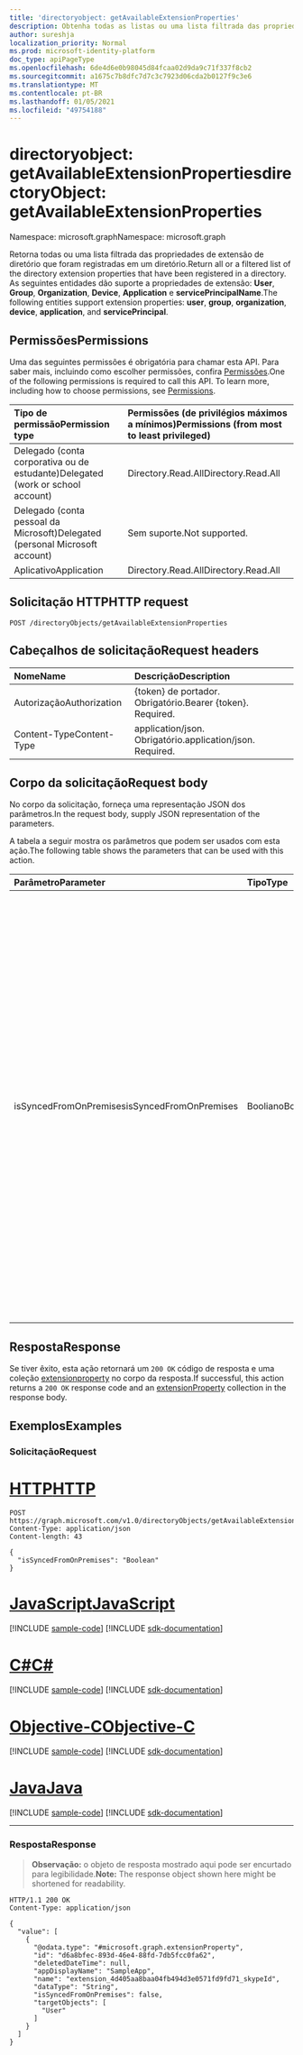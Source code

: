 ```yaml
---
title: 'directoryobject: getAvailableExtensionProperties'
description: Obtenha todas as listas ou uma lista filtrada das propriedades de extensão do diretório que foram registradas em um diretório.
author: sureshja
localization_priority: Normal
ms.prod: microsoft-identity-platform
doc_type: apiPageType
ms.openlocfilehash: 6de4d6e0b98045d84fcaa02d9da9c71f337f8cb2
ms.sourcegitcommit: a1675c7b8dfc7d7c3c7923d06cda2b0127f9c3e6
ms.translationtype: MT
ms.contentlocale: pt-BR
ms.lasthandoff: 01/05/2021
ms.locfileid: "49754188"
---
```

# <a name="directoryobject-getavailableextensionproperties"></a><span data-ttu-id="04138-103">directoryobject: getAvailableExtensionProperties</span><span class="sxs-lookup"><span data-stu-id="04138-103">directoryObject: getAvailableExtensionProperties</span></span>
<span data-ttu-id="04138-104">Namespace: microsoft.graph</span><span class="sxs-lookup"><span data-stu-id="04138-104">Namespace: microsoft.graph</span></span>

<span data-ttu-id="04138-105">Retorna todas ou uma lista filtrada das propriedades de extensão de diretório que foram registradas em um diretório.</span><span class="sxs-lookup"><span data-stu-id="04138-105">Return all or a filtered list of the directory extension properties that have been registered in a directory.</span></span> <span data-ttu-id="04138-106">As seguintes entidades dão suporte a propriedades de extensão: **User**, **Group**, **Organization**, **Device**, **Application** e **servicePrincipalName**.</span><span class="sxs-lookup"><span data-stu-id="04138-106">The following entities support extension properties: **user**, **group**, **organization**, **device**, **application**, and **servicePrincipal**.</span></span>

## <a name="permissions"></a><span data-ttu-id="04138-107">Permissões</span><span class="sxs-lookup"><span data-stu-id="04138-107">Permissions</span></span>
<span data-ttu-id="04138-p102">Uma das seguintes permissões é obrigatória para chamar esta API. Para saber mais, incluindo como escolher permissões, confira [Permissões](/graph/permissions-reference).</span><span class="sxs-lookup"><span data-stu-id="04138-p102">One of the following permissions is required to call this API. To learn more, including how to choose permissions, see [Permissions](/graph/permissions-reference).</span></span>

|<span data-ttu-id="04138-110">Tipo de permissão</span><span class="sxs-lookup"><span data-stu-id="04138-110">Permission type</span></span>|<span data-ttu-id="04138-111">Permissões (de privilégios máximos a mínimos)</span><span class="sxs-lookup"><span data-stu-id="04138-111">Permissions (from most to least privileged)</span></span>|
|:---|:---|
|<span data-ttu-id="04138-112">Delegado (conta corporativa ou de estudante)</span><span class="sxs-lookup"><span data-stu-id="04138-112">Delegated (work or school account)</span></span>| <span data-ttu-id="04138-113">Directory.Read.All</span><span class="sxs-lookup"><span data-stu-id="04138-113">Directory.Read.All</span></span> |
|<span data-ttu-id="04138-114">Delegado (conta pessoal da Microsoft)</span><span class="sxs-lookup"><span data-stu-id="04138-114">Delegated (personal Microsoft account)</span></span>| <span data-ttu-id="04138-115">Sem suporte.</span><span class="sxs-lookup"><span data-stu-id="04138-115">Not supported.</span></span> |
|<span data-ttu-id="04138-116">Aplicativo</span><span class="sxs-lookup"><span data-stu-id="04138-116">Application</span></span>| <span data-ttu-id="04138-117">Directory.Read.All</span><span class="sxs-lookup"><span data-stu-id="04138-117">Directory.Read.All</span></span> |

## <a name="http-request"></a><span data-ttu-id="04138-118">Solicitação HTTP</span><span class="sxs-lookup"><span data-stu-id="04138-118">HTTP request</span></span>

<!-- {
  "blockType": "ignored"
}
-->
``` http
POST /directoryObjects/getAvailableExtensionProperties
```

## <a name="request-headers"></a><span data-ttu-id="04138-119">Cabeçalhos de solicitação</span><span class="sxs-lookup"><span data-stu-id="04138-119">Request headers</span></span>
|<span data-ttu-id="04138-120">Nome</span><span class="sxs-lookup"><span data-stu-id="04138-120">Name</span></span>|<span data-ttu-id="04138-121">Descrição</span><span class="sxs-lookup"><span data-stu-id="04138-121">Description</span></span>|
|:---|:---|
|<span data-ttu-id="04138-122">Autorização</span><span class="sxs-lookup"><span data-stu-id="04138-122">Authorization</span></span>|<span data-ttu-id="04138-p103">{token} de portador. Obrigatório.</span><span class="sxs-lookup"><span data-stu-id="04138-p103">Bearer {token}. Required.</span></span>|
|<span data-ttu-id="04138-125">Content-Type</span><span class="sxs-lookup"><span data-stu-id="04138-125">Content-Type</span></span>|<span data-ttu-id="04138-p104">application/json. Obrigatório.</span><span class="sxs-lookup"><span data-stu-id="04138-p104">application/json. Required.</span></span>|

## <a name="request-body"></a><span data-ttu-id="04138-128">Corpo da solicitação</span><span class="sxs-lookup"><span data-stu-id="04138-128">Request body</span></span>
<span data-ttu-id="04138-129">No corpo da solicitação, forneça uma representação JSON dos parâmetros.</span><span class="sxs-lookup"><span data-stu-id="04138-129">In the request body, supply JSON representation of the parameters.</span></span>

<span data-ttu-id="04138-130">A tabela a seguir mostra os parâmetros que podem ser usados com esta ação.</span><span class="sxs-lookup"><span data-stu-id="04138-130">The following table shows the parameters that can be used with this action.</span></span>

|<span data-ttu-id="04138-131">Parâmetro</span><span class="sxs-lookup"><span data-stu-id="04138-131">Parameter</span></span>|<span data-ttu-id="04138-132">Tipo</span><span class="sxs-lookup"><span data-stu-id="04138-132">Type</span></span>|<span data-ttu-id="04138-133">Descrição</span><span class="sxs-lookup"><span data-stu-id="04138-133">Description</span></span>|
|:---|:---|:---|
|<span data-ttu-id="04138-134">isSyncedFromOnPremises</span><span class="sxs-lookup"><span data-stu-id="04138-134">isSyncedFromOnPremises</span></span>|<span data-ttu-id="04138-135">Booliano</span><span class="sxs-lookup"><span data-stu-id="04138-135">Boolean</span></span>|<span data-ttu-id="04138-136">`true` para especificar que somente as propriedades de extensão sincronizadas a partir do diretório local devem ser retornadas; `false` para especificar que somente as propriedades de extensão que não são sincronizadas a partir do diretório local devem ser retornadas.</span><span class="sxs-lookup"><span data-stu-id="04138-136">`true` to specify that only extension properties that are synced from the on-premises directory should be returned; `false` to specify that only extension properties that are not synced from the on-premises directory should be returned.</span></span> <span data-ttu-id="04138-137">Se o parâmetro for omitido, todas as propriedades de extensão (sincronizadas e não sincronizadas) serão retornadas.</span><span class="sxs-lookup"><span data-stu-id="04138-137">If the parameter is omitted, all extension properties (both synced and non-synced) are returned.</span></span>|


## <a name="response"></a><span data-ttu-id="04138-138">Resposta</span><span class="sxs-lookup"><span data-stu-id="04138-138">Response</span></span>

<span data-ttu-id="04138-139">Se tiver êxito, esta ação retornará um `200 OK` código de resposta e uma coleção [extensionproperty](../resources/extensionproperty.md) no corpo da resposta.</span><span class="sxs-lookup"><span data-stu-id="04138-139">If successful, this action returns a `200 OK` response code and an [extensionProperty](../resources/extensionproperty.md) collection in the response body.</span></span>

## <a name="examples"></a><span data-ttu-id="04138-140">Exemplos</span><span class="sxs-lookup"><span data-stu-id="04138-140">Examples</span></span>

### <a name="request"></a><span data-ttu-id="04138-141">Solicitação</span><span class="sxs-lookup"><span data-stu-id="04138-141">Request</span></span>

# <a name="http"></a>[<span data-ttu-id="04138-142">HTTP</span><span class="sxs-lookup"><span data-stu-id="04138-142">HTTP</span></span>](#tab/http)
<!-- {
  "blockType": "request",
  "name": "directoryobject_getavailableextensionproperties"
}
-->
``` http
POST https://graph.microsoft.com/v1.0/directoryObjects/getAvailableExtensionProperties
Content-Type: application/json
Content-length: 43

{
  "isSyncedFromOnPremises": "Boolean"
}
```
# <a name="javascript"></a>[<span data-ttu-id="04138-143">JavaScript</span><span class="sxs-lookup"><span data-stu-id="04138-143">JavaScript</span></span>](#tab/javascript)
[!INCLUDE [sample-code](../includes/snippets/javascript/directoryobject-getavailableextensionproperties-javascript-snippets.md)]
[!INCLUDE [sdk-documentation](../includes/snippets/snippets-sdk-documentation-link.md)]

# <a name="c"></a>[<span data-ttu-id="04138-144">C#</span><span class="sxs-lookup"><span data-stu-id="04138-144">C#</span></span>](#tab/csharp)
[!INCLUDE [sample-code](../includes/snippets/csharp/directoryobject-getavailableextensionproperties-csharp-snippets.md)]
[!INCLUDE [sdk-documentation](../includes/snippets/snippets-sdk-documentation-link.md)]

# <a name="objective-c"></a>[<span data-ttu-id="04138-145">Objective-C</span><span class="sxs-lookup"><span data-stu-id="04138-145">Objective-C</span></span>](#tab/objc)
[!INCLUDE [sample-code](../includes/snippets/objc/directoryobject-getavailableextensionproperties-objc-snippets.md)]
[!INCLUDE [sdk-documentation](../includes/snippets/snippets-sdk-documentation-link.md)]

# <a name="java"></a>[<span data-ttu-id="04138-146">Java</span><span class="sxs-lookup"><span data-stu-id="04138-146">Java</span></span>](#tab/java)
[!INCLUDE [sample-code](../includes/snippets/java/directoryobject-getavailableextensionproperties-java-snippets.md)]
[!INCLUDE [sdk-documentation](../includes/snippets/snippets-sdk-documentation-link.md)]

---


### <a name="response"></a><span data-ttu-id="04138-147">Resposta</span><span class="sxs-lookup"><span data-stu-id="04138-147">Response</span></span>
> <span data-ttu-id="04138-148">**Observação:** o objeto de resposta mostrado aqui pode ser encurtado para legibilidade.</span><span class="sxs-lookup"><span data-stu-id="04138-148">**Note:** The response object shown here might be shortened for readability.</span></span>

<!-- {
  "blockType": "response",
  "truncated": true,
  "@odata.type": "collection(microsoft.graph.extensionProperty)"
}
-->
``` http
HTTP/1.1 200 OK
Content-Type: application/json

{
  "value": [
    {
      "@odata.type": "#microsoft.graph.extensionProperty",
      "id": "d6a8bfec-893d-46e4-88fd-7db5fcc0fa62",
      "deletedDateTime": null,
      "appDisplayName": "SampleApp",
      "name": "extension_4d405aa8baa04fb494d3e0571fd9fd71_skypeId",
      "dataType": "String",
      "isSyncedFromOnPremises": false,
      "targetObjects": [
        "User"
      ]
    }
  ]
}
```


